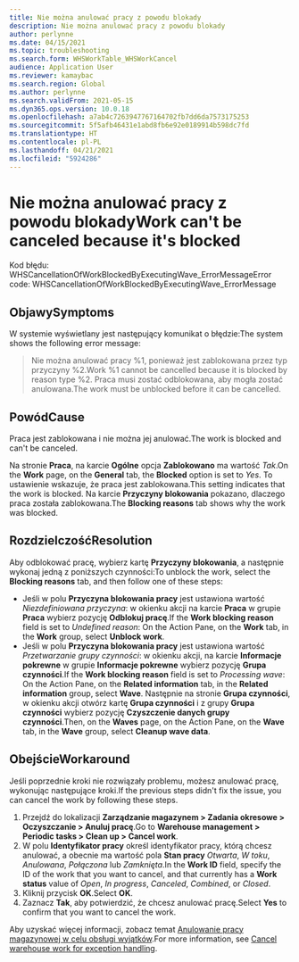 ```yaml
---
title: Nie można anulować pracy z powodu blokady
description: Nie można anulować pracy z powodu blokady
author: perlynne
ms.date: 04/15/2021
ms.topic: troubleshooting
ms.search.form: WHSWorkTable_WHSWorkCancel
audience: Application User
ms.reviewer: kamaybac
ms.search.region: Global
ms.author: perlynne
ms.search.validFrom: 2021-05-15
ms.dyn365.ops.version: 10.0.18
ms.openlocfilehash: a7ab4c7263947767164702fb7dd6da7573175253
ms.sourcegitcommit: 5f5afb46431e1abd8fb6e92e0189914b598dc7fd
ms.translationtype: HT
ms.contentlocale: pl-PL
ms.lasthandoff: 04/21/2021
ms.locfileid: "5924286"
---
```

# <a name="work-cant-be-canceled-because-its-blocked"></a><span data-ttu-id="b90df-103">Nie można anulować pracy z powodu blokady</span><span class="sxs-lookup"><span data-stu-id="b90df-103">Work can't be canceled because it's blocked</span></span>

<span data-ttu-id="b90df-104">Kod błędu: WHSCancellationOfWorkBlockedByExecutingWave_ErrorMessage</span><span class="sxs-lookup"><span data-stu-id="b90df-104">Error code: WHSCancellationOfWorkBlockedByExecutingWave_ErrorMessage</span></span>

## <a name="symptoms"></a><span data-ttu-id="b90df-105">Objawy</span><span class="sxs-lookup"><span data-stu-id="b90df-105">Symptoms</span></span>

<span data-ttu-id="b90df-106">W systemie wyświetlany jest następujący komunikat o błędzie:</span><span class="sxs-lookup"><span data-stu-id="b90df-106">The system shows the following error message:</span></span>

> <span data-ttu-id="b90df-107">Nie można anulować pracy %1, ponieważ jest zablokowana przez typ przyczyny %2.</span><span class="sxs-lookup"><span data-stu-id="b90df-107">Work %1 cannot be cancelled because it is blocked by reason type %2.</span></span> <span data-ttu-id="b90df-108">Praca musi zostać odblokowana, aby mogła zostać anulowana.</span><span class="sxs-lookup"><span data-stu-id="b90df-108">The work must be unblocked before it can be cancelled.</span></span>

## <a name="cause"></a><span data-ttu-id="b90df-109">Powód</span><span class="sxs-lookup"><span data-stu-id="b90df-109">Cause</span></span>

<span data-ttu-id="b90df-110">Praca jest zablokowana i nie można jej anulować.</span><span class="sxs-lookup"><span data-stu-id="b90df-110">The work is blocked and can't be canceled.</span></span>

<span data-ttu-id="b90df-111">Na stronie **Praca**, na karcie **Ogólne** opcja **Zablokowano** ma wartość *Tak*.</span><span class="sxs-lookup"><span data-stu-id="b90df-111">On the **Work** page, on the **General** tab, the **Blocked** option is set to *Yes*.</span></span> <span data-ttu-id="b90df-112">To ustawienie wskazuje, że praca jest zablokowana.</span><span class="sxs-lookup"><span data-stu-id="b90df-112">This setting indicates that the work is blocked.</span></span> <span data-ttu-id="b90df-113">Na karcie **Przyczyny blokowania** pokazano, dlaczego praca została zablokowana.</span><span class="sxs-lookup"><span data-stu-id="b90df-113">The **Blocking reasons** tab shows why the work was blocked.</span></span>

## <a name="resolution"></a><span data-ttu-id="b90df-114">Rozdzielczość</span><span class="sxs-lookup"><span data-stu-id="b90df-114">Resolution</span></span>

<span data-ttu-id="b90df-115">Aby odblokować pracę, wybierz kartę **Przyczyny blokowania**, a następnie wykonaj jedną z poniższych czynności:</span><span class="sxs-lookup"><span data-stu-id="b90df-115">To unblock the work, select the **Blocking reasons** tab, and then follow one of these steps:</span></span>

- <span data-ttu-id="b90df-116">Jeśli w polu **Przyczyna blokowania pracy** jest ustawiona wartość *Niezdefiniowana przyczyna*: w okienku akcji na karcie **Praca** w grupie **Praca** wybierz pozycję **Odblokuj pracę**.</span><span class="sxs-lookup"><span data-stu-id="b90df-116">If the **Work blocking reason** field is set to *Undefined reason*: On the Action Pane, on the **Work** tab, in the **Work** group, select **Unblock work**.</span></span>
- <span data-ttu-id="b90df-117">Jeśli w polu **Przyczyna blokowania pracy** jest ustawiona wartość *Przetwarzanie grupy czynności*: w okienku akcji, na karcie **Informacje pokrewne** w grupie **Informacje pokrewne** wybierz pozycję **Grupa czynności**.</span><span class="sxs-lookup"><span data-stu-id="b90df-117">If the **Work blocking reason** field is set to *Processing wave*: On the Action Pane, on the **Related information** tab, in the **Related information** group, select **Wave**.</span></span> <span data-ttu-id="b90df-118">Następnie na stronie **Grupa czynności**, w okienku akcji otwórz kartę **Grupa czynności** i z grupy **Grupa czynności** wybierz pozycję **Czyszczenie danych grupy czynności**.</span><span class="sxs-lookup"><span data-stu-id="b90df-118">Then, on the **Waves** page, on the Action Pane, on the **Wave** tab, in the **Wave** group, select **Cleanup wave data**.</span></span>

## <a name="workaround"></a><span data-ttu-id="b90df-119">Obejście</span><span class="sxs-lookup"><span data-stu-id="b90df-119">Workaround</span></span>

<span data-ttu-id="b90df-120">Jeśli poprzednie kroki nie rozwiązały problemu, możesz anulować pracę, wykonując następujące kroki.</span><span class="sxs-lookup"><span data-stu-id="b90df-120">If the previous steps didn't fix the issue, you can cancel the work by following these steps.</span></span>

1. <span data-ttu-id="b90df-121">Przejdź do lokalizacji **Zarządzanie magazynem \> Zadania okresowe \> Oczyszczanie \> Anuluj pracę**.</span><span class="sxs-lookup"><span data-stu-id="b90df-121">Go to **Warehouse management \> Periodic tasks \> Clean up \> Cancel work**.</span></span>
1. <span data-ttu-id="b90df-122">W polu **Identyfikator pracy** określ identyfikator pracy, którą chcesz anulować, a obecnie ma wartość pola **Stan pracy** *Otwarta*, *W toku*, *Anulowana*, *Połączona* lub *Zamknięta*.</span><span class="sxs-lookup"><span data-stu-id="b90df-122">In the **Work ID** field, specify the ID of the work that you want to cancel, and that currently has a **Work status** value of *Open*, *In progress*, *Canceled*, *Combined*, or *Closed*.</span></span>
1. <span data-ttu-id="b90df-123">Kliknij przycisk **OK**.</span><span class="sxs-lookup"><span data-stu-id="b90df-123">Select **OK**.</span></span>
1. <span data-ttu-id="b90df-124">Zaznacz **Tak**, aby potwierdzić, że chcesz anulować pracę.</span><span class="sxs-lookup"><span data-stu-id="b90df-124">Select **Yes** to confirm that you want to cancel the work.</span></span>

<span data-ttu-id="b90df-125">Aby uzyskać więcej informacji, zobacz temat [Anulowanie pracy magazynowej w celu obsługi wyjątków](../../warehousing/cancel-warehouse-work.md).</span><span class="sxs-lookup"><span data-stu-id="b90df-125">For more information, see [Cancel warehouse work for exception handling](../../warehousing/cancel-warehouse-work.md).</span></span>
